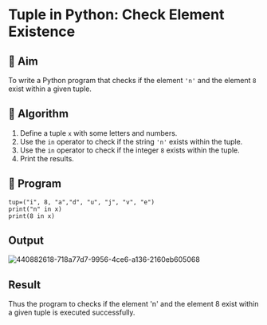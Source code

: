 # Tuple in Python: Check Element Existence

## 🎯 Aim
To write a Python program that checks if the element `'n'` and the element `8` exist within a given tuple.

## 🧠 Algorithm
1. Define a tuple `x` with some letters and numbers.
2. Use the `in` operator to check if the string `'n'` exists within the tuple.
3. Use the `in` operator to check if the integer `8` exists within the tuple.
4. Print the results.

## 🧾 Program
```
tup=("i", 8, "a","d", "u", "j", "v", "e") 
print("n" in x) 
print(8 in x)
```
## Output
![440882618-718a77d7-9956-4ce6-a136-2160eb605068](https://github.com/user-attachments/assets/1902a9fe-8063-4ace-9319-3029cbabd7d1)

## Result
Thus the program to checks if the element 'n' and the element 8 exist within a given tuple is executed successfully.

